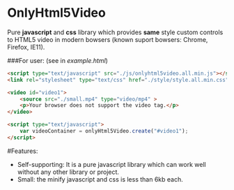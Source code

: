 # OnlyHtml5Video

Pure **javascript** and **css** library which provides **same** style custom controls to HTML5 video in modern bowsers (known suport bowsers: Chrome, Firefox, IE11).

###For user:
(see in *example.html*)
```html
<script type="text/javascript" src="./js/onlyhtml5video.all.min.js"></script>
<link rel="stylesheet" type="text/css" href="./style/style.all.min.css">

<video id="video1">
	<source src="./small.mp4" type="video/mp4" >
	<p>Your browser does not support the video tag.</p>
</video>

<script type="text/javascript">
	var videoContainer = onlyHtml5Video.create("#video1");
</script>
```

#Features:
* Self-supporting: It is a pure javascript library which can work well without any other library or project.
* Small: the minify javascript and css is less than 6kb each.


